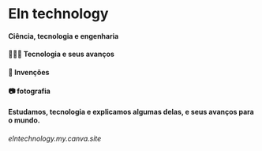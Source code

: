 # Eln technology
#### Ciência, tecnologia e engenharia
#### 👨🏻‍💻 Tecnologia e seus avanços
#### 🔧 Invenções
#### 📷 fotografia
####  Estudamos, tecnologia e explicamos algumas delas, e seus avanços para o mundo.
###### elntechnology.my.canva.site
